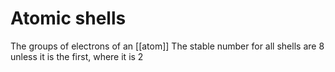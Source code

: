 # Atomic shells
The groups of electrons of an [[atom]]
The stable number for all shells are 8 unless it is the first, where it is 2